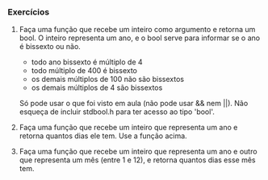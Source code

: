 ### Exercícios

1. Faça uma função que recebe um inteiro como argumento e retorna um bool. O inteiro representa um ano, e o bool serve para informar se o ano é bissexto ou não. 
   - todo ano bissexto é múltiplo de 4
   - todo múltiplo de 400 é bissexto
   - os demais múltiplos de 100 não são bissextos
   - os demais múltiplos de 4 são bissextos
   
   Só pode usar o que foi visto em aula (não pode usar && nem ||).
   Não esqueça de incluir stdbool.h para ter acesso ao tipo 'bool'.
   
2. Faça uma função que recebe um inteiro que representa um ano e retorna quantos dias ele tem. Use a função acima.
3. Faça uma função que recebe um inteiro que representa um ano e outro que representa um mês (entre 1 e 12), e retorna quantos dias esse mês tem.

